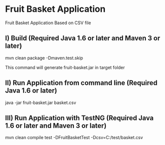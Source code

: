 # Fruit Basket Application
Fruit Basket Application Based on CSV file

I) Build (Required Java 1.6 or later and Maven 3 or later)
--------------------------------------------
mvn clean package -Dmaven.test.skip

This command will generate fruit-basket.jar in target folder

II) Run Application from command line (Required Java 1.6 or later)
--------------------------------------------
java -jar fruit-basket.jar basket.csv

III) Run Application with TestNG (Required Java 1.6 or later and Maven 3 or later)
--------------------------------------------
mvn clean compile test -DFruitBasketTest -Dcsv=C:/test/basket.csv
